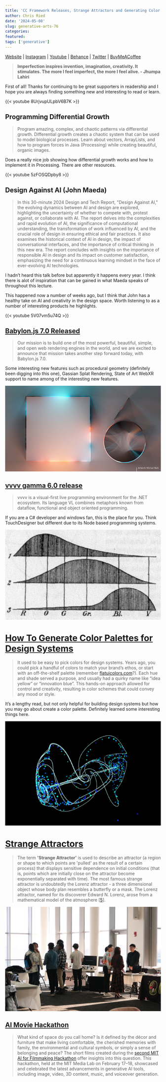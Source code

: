 ```yaml
---
title: 'CC Framework Releases, Strange Attractors and Generating Color Palettes'
author: Chris Ried
date: '2024-05-08'
slug: generative-arts-76
categories: 
featured: 
tags: ['generative']
---
```


[Website](https://www.generativecollective.com/) |  [Instagram](https://www.instagram.com/generate.collective/) | [Youtube](https://www.youtube.com/channel/UCBOYyqA-mqyoTSJ8pO9sQiA) | [Behance](https://www.behance.net/generatecoll) | [Twitter](https://twitter.com/generatecoll) | [BuyMeACoffee](https://www.buymeacoffee.com/generatecoll)

> **Imperfection inspires invention, imagination, creativity. It stimulates. The more I feel imperfect, the more I feel alive. - Jhumpa Lahiri**
> 

First of all! Thanks for continuing to be great supporters in readership and I hope you are always finding something new and interesting to read or learn. 

{{< youtube 8UrjvupULpbV6B7K >}}

## Programming Differential Growth

> Program amazing, complex, and chaotic patterns via differential growth. Differential growth creates a chaotic system that can be used to model biological processes. Learn about vectors, ArrayLists, and how to program forces in Java (Processing) while creating beautiful, organic images.
> 

Does a really nice job showing how differential growth works and how to implement it in Processing. There are other resources. 

{{< youtube 5zFOSQDpby8 >}}

## Design Against AI (John Maeda)

> In this 30-minute 2024 Design and Tech Report, "Design Against AI," the evolving dynamics between AI and design are explored, highlighting the uncertainty of whether to compete with, protest against, or collaborate with AI. The report delves into the complexities and rapid evolution of AI, the significance of computational understanding, the transformation of work influenced by AI, and the crucial role of design in ensuring ethical and fair practices. It also examines the historical context of AI in design, the impact of conversational interfaces, and the importance of critical thinking in this new era. The report concludes with insights on the importance of responsible AI in design and its impact on customer satisfaction, emphasizing the need for a continuous learning mindset in the face of ever-evolving AI technologies.
> 

I hadn’t heard this talk before but apparently it happens every year. I think there is alot of inspiration that can be gained in what Maeda speaks of throughout this lecture. 

This happened now a number of weeks ago, but I think that John has a healthy take on AI and creativity in the design space. Worth listening to as a number of interesting products he highlights.

{{< youtube 5V07vm5u74Q >}}

## [Babylon.js 7.0 Released](https://babylonjs.medium.com/introducing-babylon-js-7-0-a141cd7ede0d)

> Our mission is to build one of the most powerful, beautiful, simple, and open web rendering engines in the world, and we are excited to announce that mission takes another step forward today, with Babylon.js 7.0.
> 

Some interesting new features such as procedural geometry (definitely been digging into this one), Gassian Splat Rendering, State of Art WebXR support to name among of the interesting new features.

![](76-1.png)

## **[vvvv gamma 6.0 release](https://visualprogramming.net/blog/vvvv-gamma-6.0-release/?fbclid=IwAR3a8naRss_6jeYZizX0IkSyc4sHqvgUoSY87u75xwvOZdTZ9POrfjiPeH4_aem_AaBKb4MPC_W9xeNewgU_d9idboLsrNHlMakDXKMShMm-45gpql14s7aWfP9DoH13OqFIiveYgBqaCWjijfhqnDO5)**

> vvvv is a visual-first live programming environment for the .NET ecosystem. Its language VL combines metaphors known from dataflow, functional and object oriented programming.
> 

If you are a C# developer and windows fan, this is the place for you. Think TouchDesigner but different due to its Node based programming systems.

![](76-2.png)

# [How To Generate Color Palettes for Design Systems](https://matthewstrom.com/writing/generating-color-palettes/?utm_source=tldrdesign)

> It used to be easy to pick colors for design systems. Years ago, you could pick a handful of colors to match your brand’s ethos, or start with an off-the-shelf palette (remember [flatuicolors.com](http://flatuicolors.com/)?). Each hue and shade served a purpose, and usually had a quirky name like “idea yellow” or “innovation blue”. This hands-on approach allowed for control and creativity, resulting in color schemes that could convey any mood or style.
> 

It’s a lengthy read, but not only helpful for building design systems but how you may go about create a color palette. Definitely learned some interesting things here. 

![](76-3.png)

# [Strange Attractors](https://www.dynamicmath.xyz/strange-attractors/)

> The term **'Strange Attractor'** is used to describe an attractor (a region or shape to which points are 'pulled' as the result of a certain process) that displays sensitive dependence on initial conditions (that is, points which are initially close on the attractor become exponentially separated with time). The most famous strange attractor is undoubtedly the Lorenz attractor - a three dimensional object whose body plan resembles a butterfly or a mask. The Lorenz attractor, named for its discoverer Edward N. Lorenz, arose from a mathematical model of the atmosphere [[5](https://www.dynamicmath.xyz/strange-attractors/#lorenz1963)].
> 

![](76-4.png)

## [AI Movie Hackathon](https://www.media.mit.edu/posts/mit-ai-for-filmmaking-hackathon-2024/?fbclid=IwAR1OQklrD-UJTAlVBokf_LEflsT9ZOvxu8CdZ6HlkvWPu9MYW0og0asClJM_aem_AbE6uB8GJYZFuqIKlKggOt-nVnrxiq8PKLra6M4KLAqpERfjmvrxHjbbj3a-0wlEOOA-ZrWRGa90cjIH3Ix3MqNT)

> What kind of space do you call home? Is it defined by the décor and furniture that make living comfortable, the cherished memories with family, the environmental and cultural symbols, or simply a sense of belonging and peace? The short films created during the [second MIT AI for Filmmaking Hackathon](https://www.youtube.com/playlist?list=PLuKHvu886W1bzHDmicVYy91g0htZB-XLY) offer insights into this question. This hackathon, held at the MIT Media Lab on February 17–18, showcased and celebrated the latest advancements in generative AI tools, including image, video, 3D content, music, and voiceover generation.
>